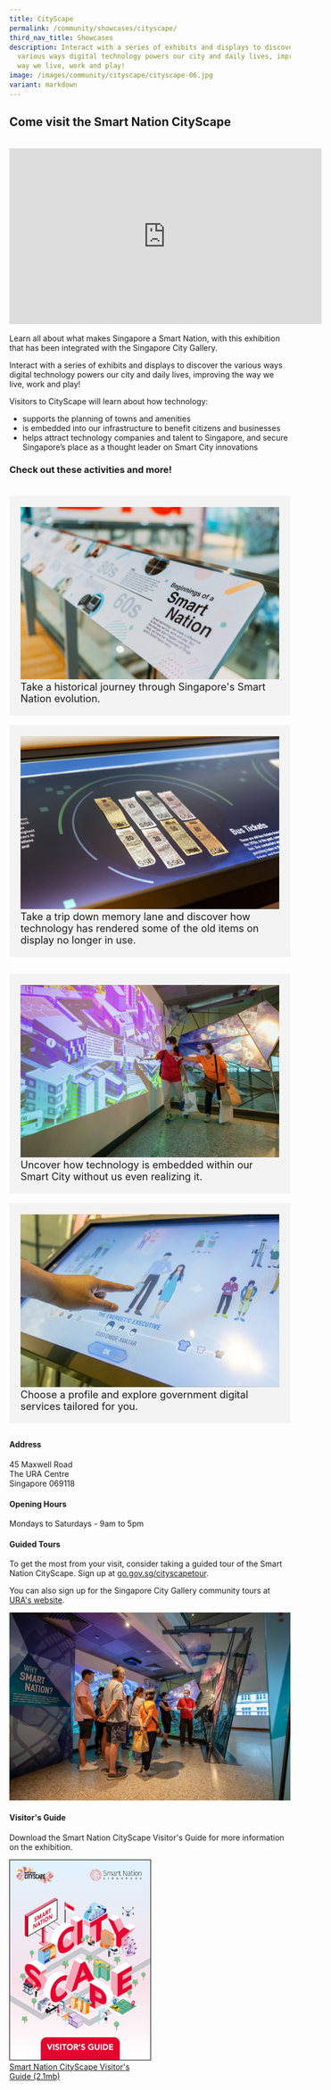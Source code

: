 ```yaml
---
title: CityScape
permalink: /community/showcases/cityscape/
third_nav_title: Showcases
description: Interact with a series of exhibits and displays to discover the
  various ways digital technology powers our city and daily lives, improving the
  way we live, work and play!
image: /images/community/cityscape/cityscape-06.jpg
variant: markdown
---
```

## Come visit the Smart Nation CityScape
<br>

<div class="bp-youtube">
	<iframe allowfullscreen="" allow="accelerometer; autoplay; clipboard-write; encrypted-media; gyroscope; picture-in-picture; web-share" frameborder="0" title="YouTube video player" src="https://www.youtube.com/embed/2QJqf0CZ4d4?si=dpMxliXD3jAYzooz" height="315" width="560"></iframe>
</div>


Learn all about what makes Singapore a Smart Nation, with this exhibition that has been integrated with the Singapore City Gallery.

Interact with a series of exhibits and displays to discover the various ways digital technology powers our city and daily lives, improving the way we live, work and play! 

Visitors to CityScape will learn about how technology:

*  supports the planning of towns and amenities
*   is embedded into our infrastructure to benefit citizens and businesses
*   helps attract technology companies and talent to Singapore, and secure Singapore’s place as a thought leader on Smart City innovations

### Check out these activities and more! 

<div class="row" style="padding: 20px 0px 10px 0px;">
<div class="col" style="background-color: #f3f3f3; padding: 20px 20px 20px 20px;"> 
<img src="/images/community/cityscape/cityscape-15.jpeg" alt="CityScape Exhibit - History of Smart Nation"><br>
<div style="font-size:18px">Take a historical journey through Singapore's Smart Nation evolution.
</div>

</div>&nbsp; &nbsp; &nbsp; 
	
<div class="col" style="background-color: #f3f3f3; padding: 20px 20px 20px 20px;"> 
<img src="/images/community/cityscape/cityscape-16.jpeg" alt="CityScape Exhibit - Smart City"><br>
<div style="font-size:18px">Take a trip down memory lane and discover how technology has rendered some of the old items on display no longer in use.
</div>

</div></div>


<div class="row" style="padding: 20px 0px 10px 0px;">
<div class="col" style="background-color: #f3f3f3; padding: 20px 20px 20px 20px;"> 
<img src="/images/community/cityscape/cityscape-12.jpeg" alt="CityScape Exhibit - Smart City"><br>
<div style="font-size:18px">Uncover how technology is embedded within our Smart City without us even realizing it.
</div>

</div>&nbsp; &nbsp; &nbsp; 
	
<div class="col" style="background-color: #f3f3f3; padding: 20px 20px 20px 20px;">  
<img src="/images/community/cityscape/cityscape-17.jpeg" alt="CityScape Exhibit - Goverrnment Digital Service"><br>
	<div style="font-size:18px">Choose a profile and explore government digital services tailored for you.
</div>

</div></div>



#### Address

45 Maxwell Road<br>
The URA Centre <br>
Singapore 069118

#### Opening Hours

Mondays to Saturdays - 9am to 5pm

#### Guided Tours

To get the most from your visit, consider taking a guided tour of the Smart Nation CityScape. Sign up at <a href="https://go.gov.sg/cityscapetour" target="_blank">go.gov.sg/cityscapetour</a>.

You can also sign up for the Singapore City Gallery community tours at <a href="https://www.ura.gov.sg/Corporate/Singapore-City-Gallery" target="_blank">URA's website</a>.

![CityScape Guided Tours](/images/community/cityscape/cityscape-07.jpeg)

#### Visitor's Guide

Download the Smart Nation CityScape Visitor's Guide for more information on the exhibition.

<div style="width:50%"> 
 <a href="/files/publications/sn_cityscape_visitor's_guide.pdf"><img style="border:1px solid black;" src="/images/community/cityscape/sn_cityscape_visitor's_guide.jpg" alt="Smart Nation CityScape Visitor's Guide">Smart Nation CityScape Visitor's Guide (2.1mb)</a>
</div>